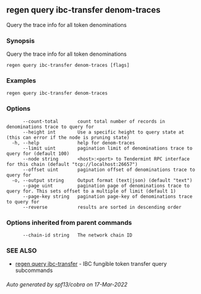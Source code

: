 ## regen query ibc-transfer denom-traces

Query the trace info for all token denominations

### Synopsis

Query the trace info for all token denominations

```
regen query ibc-transfer denom-traces [flags]
```

### Examples

```
regen query ibc-transfer denom-traces
```

### Options

```
      --count-total       count total number of records in denominations trace to query for
      --height int        Use a specific height to query state at (this can error if the node is pruning state)
  -h, --help              help for denom-traces
      --limit uint        pagination limit of denominations trace to query for (default 100)
      --node string       <host>:<port> to Tendermint RPC interface for this chain (default "tcp://localhost:26657")
      --offset uint       pagination offset of denominations trace to query for
  -o, --output string     Output format (text|json) (default "text")
      --page uint         pagination page of denominations trace to query for. This sets offset to a multiple of limit (default 1)
      --page-key string   pagination page-key of denominations trace to query for
      --reverse           results are sorted in descending order
```

### Options inherited from parent commands

```
      --chain-id string   The network chain ID
```

### SEE ALSO

* [regen query ibc-transfer](regen_query_ibc-transfer.md)	 - IBC fungible token transfer query subcommands

###### Auto generated by spf13/cobra on 17-Mar-2022
